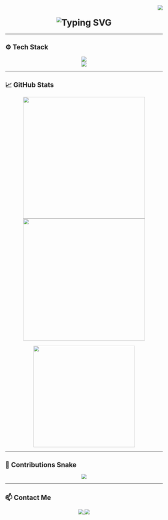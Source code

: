 <img align="right" src="https://visitor-badge.laobi.icu/badge?page_id=kasri-p.kasri-p" />

<h1 align="center">
  <img src="https://readme-typing-svg.herokuapp.com?font=Fira+Code&size=30&pause=1000&color=00C7FF&center=true&vCenter=true&width=435&lines=Hi+There!+👋;I'm+Kasri-P!;Game+Dev+%7C+AI+%7C+Sharif+CE+Student" alt="Typing SVG" />
</h1>

---

## ⚙️ Tech Stack

<div align="center">
  <img src="https://skillicons.dev/icons?i=java,c,bash,rust,python,r,gradle,linux,vscode,git" /><br/>
  <img src="https://skillicons.dev/icons?i=libgdx,github,sqlite,idea" />
</div>

---

## 📈 GitHub Stats

<div align="center">
  <img width=390 src="https://github-readme-streak-stats.herokuapp.com?user=kasri-p&theme=dark&hide_border=false" />
  <img width=390 src="https://github-readme-stats.vercel.app/api?username=kasri-p&show_icons=true&theme=dark&rank_icon=github&hide_border=true" />
  <br/><br/>
  <img width=325 src="https://github-readme-stats.vercel.app/api/top-langs/?username=kasri-p&layout=compact&theme=dark&hide_border=true" />
</div>

---

## 🐍 Contributions Snake

<div align="center">
  <img src="https://raw.githubusercontent.com/kasri-p/kasri-p/output/github-contribution-grid-snake.svg" />
</div>

---

## 📫 Contact Me

<div align="center"> 
  <a href="mailto:your.email@example.com">
    <img src="https://img.shields.io/badge/Gmail-333333?style=for-the-badge&logo=gmail&logoColor=red" />
  </a>
  <a href="https://linkedin.com/in/your-profile" target="_blank">
    <img src="https://img.shields.io/badge/LinkedIn-0077B5?style=for-the-badge&logo=linkedin&logoColor=white" />
  </a>
</div>
